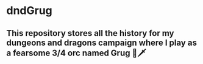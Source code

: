 # dndGrug
## This repository stores all the history for my dungeons and dragons campaign where I play as a fearsome 3/4 orc named Grug 🐲🗡️
